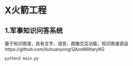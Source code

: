 # X火箭工程

## 1.军事知识问答系统

基于知识图谱，具有文字、语音、图像交互功能，知识图谱源自https://github.com/liuhuanyong/QAonMilitaryKG

```bash
python3 main.py
```

